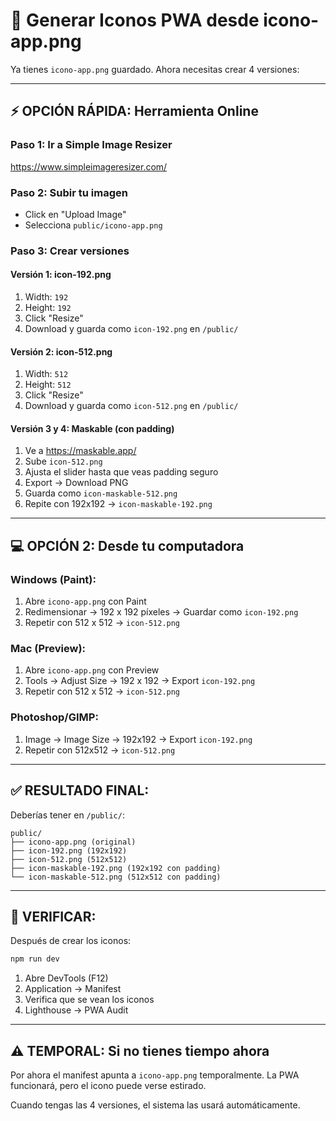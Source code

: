 # 🎨 Generar Iconos PWA desde icono-app.png

Ya tienes `icono-app.png` guardado. Ahora necesitas crear 4 versiones:

---

## ⚡ OPCIÓN RÁPIDA: Herramienta Online

### **Paso 1: Ir a Simple Image Resizer**
https://www.simpleimageresizer.com/

### **Paso 2: Subir tu imagen**
- Click en "Upload Image"
- Selecciona `public/icono-app.png`

### **Paso 3: Crear versiones**

#### **Versión 1: icon-192.png**
1. Width: `192`
2. Height: `192`
3. Click "Resize"
4. Download y guarda como `icon-192.png` en `/public/`

#### **Versión 2: icon-512.png**
1. Width: `512`
2. Height: `512`
3. Click "Resize"
4. Download y guarda como `icon-512.png` en `/public/`

#### **Versión 3 y 4: Maskable (con padding)**
1. Ve a https://maskable.app/
2. Sube `icon-512.png`
3. Ajusta el slider hasta que veas padding seguro
4. Export → Download PNG
5. Guarda como `icon-maskable-512.png`
6. Repite con 192x192 → `icon-maskable-192.png`

---

## 💻 OPCIÓN 2: Desde tu computadora

### **Windows (Paint):**
1. Abre `icono-app.png` con Paint
2. Redimensionar → 192 x 192 píxeles → Guardar como `icon-192.png`
3. Repetir con 512 x 512 → `icon-512.png`

### **Mac (Preview):**
1. Abre `icono-app.png` con Preview
2. Tools → Adjust Size → 192 x 192 → Export `icon-192.png`
3. Repetir con 512 x 512 → `icon-512.png`

### **Photoshop/GIMP:**
1. Image → Image Size → 192x192 → Export `icon-192.png`
2. Repetir con 512x512 → `icon-512.png`

---

## ✅ RESULTADO FINAL:

Deberías tener en `/public/`:

```
public/
├── icono-app.png (original)
├── icon-192.png (192x192)
├── icon-512.png (512x512)
├── icon-maskable-192.png (192x192 con padding)
└── icon-maskable-512.png (512x512 con padding)
```

---

## 🧪 VERIFICAR:

Después de crear los iconos:

```bash
npm run dev
```

1. Abre DevTools (F12)
2. Application → Manifest
3. Verifica que se vean los iconos
4. Lighthouse → PWA Audit

---

## ⚠️ TEMPORAL: Si no tienes tiempo ahora

Por ahora el manifest apunta a `icono-app.png` temporalmente.
La PWA funcionará, pero el icono puede verse estirado.

Cuando tengas las 4 versiones, el sistema las usará automáticamente.

